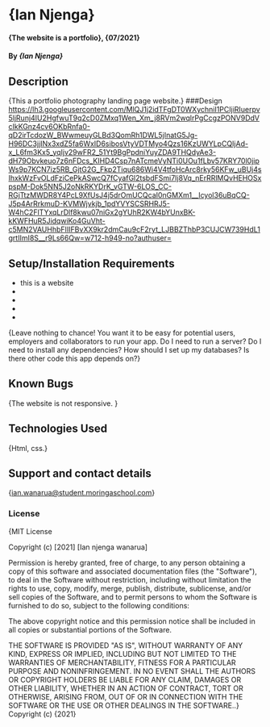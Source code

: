 # {Ian Njenga}
#### {The website is a portfolio}, {07/2021}
#### By *{Ian Njenga}*
## Description
{This a portfolio photography landing page website.}
###Design
https://lh3.googleusercontent.com/MlQJ1j2idTFgDT0WXychniI1PCIjiRIuerpv5ljRunj4IU2HgfwuT9q2cD0ZMxq1Wen_Xm_j8RVm2wqlrPgCcgzPONV9DdVcIkKGnz4cv6OKbRnfa0-qD2irTcdozW_BWwmeuyGLBd3QomRh1DWL5jInatG5Jg-H96DC3jjINx3xdZ5fa6WxID6sibosVtyVDTMyo4Qzs16KzUWYLpCQIjAd-x_L6fm3Kx5_yqIjv29wFR2_51Yt9BgPpdniYuyZDA9THQdyAe3-dH79Obvkeuo7z6nFDcs_KIHD4Csp7nATcmeVyNTi0UOu1fLbv57KRY70l0jipWs9p7KCN7iz5RB_GjtG2G_Fkp2Tiqu686Wi4V4tfoHcArc8rky56KFw_uBUj4sIhxkWzFvOLdFziCePkASwcQ7fCyafGl2tsbdFSmi7Ij8Vq_nErRRlMQvHEHOSxpspM-Dok5NN5J2oNkRKYDrK_vGTW-6LOS_CC-RGjTtzMWDR8Y4PcL9XfUsJ4j5drOmUCQcaI0nGMXm1__Icyol36uBqCQ-J5p4ArRrkmuD-KVMWjvkjb_1pdYVYSCSRHRJ5-W4hC2FlTYxqLrDlf8kwu07niGx2gYUhR2KW4bYUnxBK-kKWFHuR5JidqwiKo4GuVht-c5MN2VAUHhbFIIIFBvXX9kr2dmCau9cF2ryt_LJBBZThbP3CUJCW739HdL1grtIImI8S__r9Ls66Qw=w712-h949-no?authuser=
## Setup/Installation Requirements
* this is a website
* 
* 
* 
* 
{Leave nothing to chance! You want it to be easy for potential users, employers and collaborators to run your app. Do I need to run a server? Do I need to install any dependencies? How should I set up my databases? Is there other code this app depends on?}
## Known Bugs
{The website is not responsive. }
## Technologies Used
{Html, css.}
## Support and contact details
{ian.wanarua@student.moringaschool.com}
### License
{MIT License

Copyright (c) [2021] [Ian njenga wanarua]

Permission is hereby granted, free of charge, to any person obtaining a copy
of this software and associated documentation files (the "Software"), to deal
in the Software without restriction, including without limitation the rights
to use, copy, modify, merge, publish, distribute, sublicense, and/or sell
copies of the Software, and to permit persons to whom the Software is
furnished to do so, subject to the following conditions:

The above copyright notice and this permission notice shall be included in all
copies or substantial portions of the Software.

THE SOFTWARE IS PROVIDED "AS IS", WITHOUT WARRANTY OF ANY KIND, EXPRESS OR
IMPLIED, INCLUDING BUT NOT LIMITED TO THE WARRANTIES OF MERCHANTABILITY,
FITNESS FOR A PARTICULAR PURPOSE AND NONINFRINGEMENT. IN NO EVENT SHALL THE
AUTHORS OR COPYRIGHT HOLDERS BE LIABLE FOR ANY CLAIM, DAMAGES OR OTHER
LIABILITY, WHETHER IN AN ACTION OF CONTRACT, TORT OR OTHERWISE, ARISING FROM,
OUT OF OR IN CONNECTION WITH THE SOFTWARE OR THE USE OR OTHER DEALINGS IN THE
SOFTWARE..}
Copyright (c) {2021}
